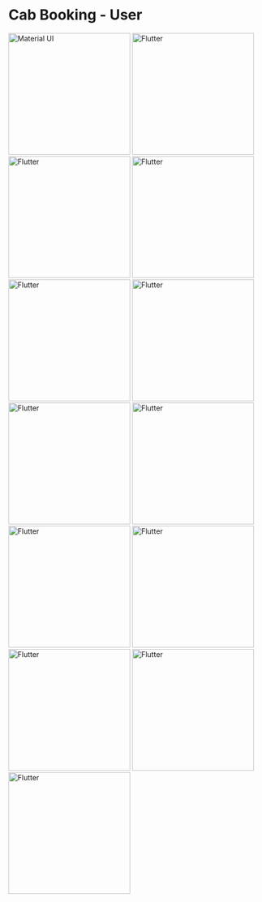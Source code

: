 # Cab Booking - User


<div> 
  <img src="https://user-images.githubusercontent.com/108117746/185762932-3bf543fe-34a0-42b7-bb52-0c64567f8398.jpeg" title="Material UI" alt="Material UI" width="240"/>
    <img src="https://user-images.githubusercontent.com/108117746/185763016-93ca793c-c8cb-420d-b3e6-932a76b6c3ab.jpeg" title="Flutter" alt="Flutter" width="240"/>
  <img src="https://user-images.githubusercontent.com/108117746/185762951-97333c30-adef-46cf-92c0-b883d7abe339.jpeg" title="Flutter" alt="Flutter" width="240"/>
  <img src="https://user-images.githubusercontent.com/108117746/185762945-9a45b129-f962-4ee9-ad93-23f1c4fdfab3.jpeg" title="Flutter" alt="Flutter" width="240"/>
  <img src="https://user-images.githubusercontent.com/108117746/185762969-3074bc8b-3455-4190-90d6-57f5c8bda298.jpeg" title="Flutter" alt="Flutter" width="240"/>
  <img src="https://user-images.githubusercontent.com/108117746/185762979-583f3016-85af-46c3-b17f-6cf79c6ce1fe.jpeg" title="Flutter" alt="Flutter" width="240"/>
  <img src="https://user-images.githubusercontent.com/108117746/185762994-65575785-7ad3-43fb-91ec-67b7ea8da03e.jpeg" title="Flutter" alt="Flutter" width="240"/>
  <img src="https://user-images.githubusercontent.com/108117746/185763049-e631ecb8-309b-482d-abf6-5e6693a81774.jpeg" title="Flutter" alt="Flutter" width="240"/>  
  <img src="https://user-images.githubusercontent.com/108117746/185763091-f2a2f2de-5552-4de0-99d8-cf6bba3e7767.jpeg" title="Flutter" alt="Flutter" width="240"/>    
  <img src="https://user-images.githubusercontent.com/108117746/185763061-fb95e604-a0e5-4eae-862c-697cab8112f6.jpeg" title="Flutter" alt="Flutter" width="240"/>
  <img src="https://user-images.githubusercontent.com/108117746/185763158-916f6b5c-4a54-467c-9d41-eff31c1d530a.jpeg" title="Flutter" alt="Flutter" width="240"/>    
    <img src="https://user-images.githubusercontent.com/108117746/185763212-f87081af-dc19-4ed4-8915-5ab13752b256.jpeg" title="Flutter" alt="Flutter" width="240"/>    
  <img src="https://user-images.githubusercontent.com/108117746/185763230-48a71de9-922a-4c67-8e29-e874066c6bf9.jpeg" title="Flutter" alt="Flutter" width="240"/>    
</div>







